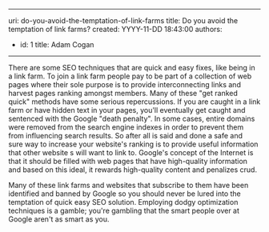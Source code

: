 

---
uri: do-you-avoid-the-temptation-of-link-farms
title: Do you avoid the temptation of link farms?
created: YYYY-11-DD 18:43:00
authors:
  - id: 1
    title: Adam Cogan
---




<span class='intro'> <p>There are some SEO techniques that are quick and easy fixes, like being in a link farm. To join a link farm people pay to be part of a collection of web pages where their sole purpose is to provide interconnecting links and harvest pages ranking amongst members. Many of these &quot;get ranked quick&quot; methods have some serious repercussions. If you are caught in a link farm or have hidden text in your pages, you'll eventually get caught and sentenced with the Google &quot;death penalty&quot;. In some cases, entire domains were removed from the search engine indexes in order to prevent them from influencing search results. So after all is said and done a safe and sure&#160;way to increase your website's ranking is to provide useful information that other website s will want to link to. Google's concept&#160;of the Internet is that it should be filled with web pages that have high-quality information and based on this ideal,&#160;it rewards high-quality content and penalizes crud.<br></p> </span>

Many of these link farms and websites that subscribe to them have been identified and banned by Google so you should never be lured into the temptation of quick easy SEO solution. Employing dodgy optimization techniques is a gamble; you're gambling that the smart people over at Google aren't as smart as you.​<br><br>


